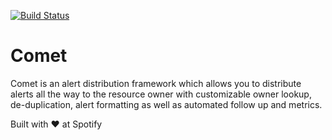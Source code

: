[![Build Status](https://travis-ci.com/spotify/comet-core.svg?token=y6Hohk5x1wuwJMszK678&branch=master)](https://travis-ci.com/spotify/comet-core)

# Comet

Comet is an alert distribution framework which allows you to distribute alerts all the way to the resource owner with customizable owner lookup, de-duplication, alert formatting as well as automated follow up and metrics.

Built with ❤️ at Spotify
